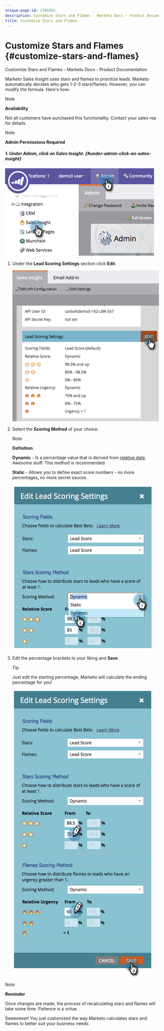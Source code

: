 ```yaml
---
unique-page-id: 2360303
description: Customize Stars and Flames - Marketo Docs - Product Documentation
title: Customize Stars and Flames
---
```


# Customize Stars and Flames {#customize-stars-and-flames}

Customize Stars and Flames - Marketo Docs - Product Documentation

Marketo Sales Insight uses stars and flames to prioritize leads. Marketo automatically decides who gets 1-2-3 stars/flames. However, you can modify the formula. Here's how:

>[!NOTE]
>
>**Availability**
>
>Not all customers have purchased this functionality. Contact your sales rep for details.

>[!NOTE]
>
>**Admin Permissions Required**

##### 1. Under Admin, click on Sales Insight. {#under-admin-click-on-sales-insight}

![](assets/image2014-9-16-13-3a38-3a6.png)

1. Under the **Lead Scoring Settings** section click **Edit**.

   ![](assets/image2014-9-16-13-3a38-3a17.png)

1. Select the **Scoring Method** of your choice.

   >[!NOTE]
   >
   >**Definition**
   >
   >
   >**Dynamic** - Is a percentage value that is derived from [relative data](priority-urgency-relative-score-and-best-bets.md). Awesome stuff. This method is recommended.
   >
   >
   >**Static** - Allows you to define exact score numbers - no more percentages, no more secret sauces.

   ![](assets/image2014-9-16-13-3a38-3a31.png)

1. Edit the percentage brackets to your liking and **Save**.

   >[!TIP]
   >
   >
   >Just edit the starting percentage, Marketo will calculate the ending percentage for you!

   ![](assets/image2014-9-16-13-3a38-3a49.png)

>[!NOTE]
>
>**Reminder**
>
>Once changes are made, the process of recalculating stars and flames will take some time. Patience is a virtue.

Sweeeeeet! You just customized the way Marketo calculates stars and flames to better suit your business needs. 